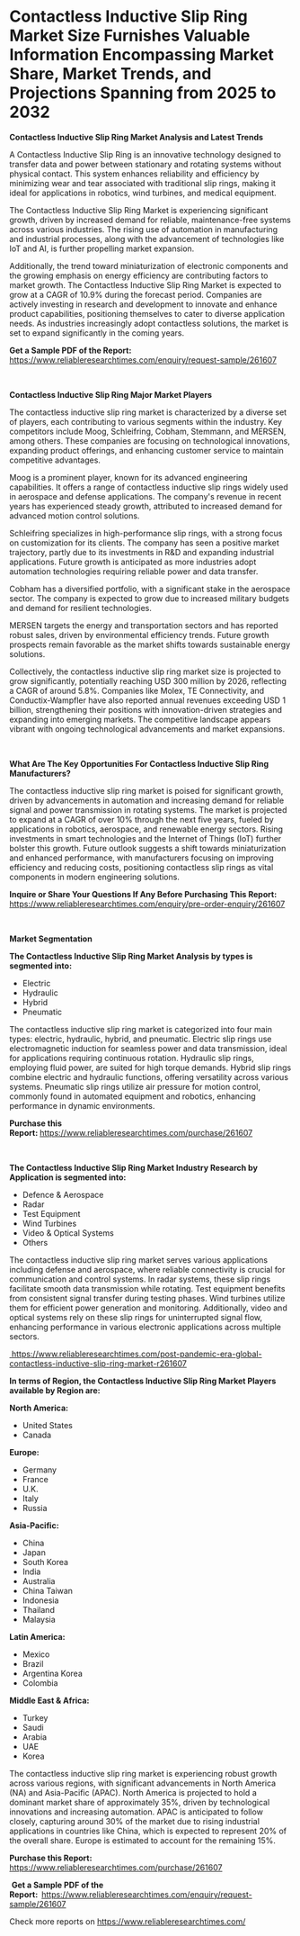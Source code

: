 <p><h1>Contactless Inductive Slip Ring Market Size Furnishes Valuable Information Encompassing Market Share, Market Trends, and Projections Spanning from 2025 to 2032</h1></p><p><strong>Contactless Inductive Slip Ring Market Analysis and Latest Trends</strong></p>
<p><p>A Contactless Inductive Slip Ring is an innovative technology designed to transfer data and power between stationary and rotating systems without physical contact. This system enhances reliability and efficiency by minimizing wear and tear associated with traditional slip rings, making it ideal for applications in robotics, wind turbines, and medical equipment. </p><p>The Contactless Inductive Slip Ring Market is experiencing significant growth, driven by increased demand for reliable, maintenance-free systems across various industries. The rising use of automation in manufacturing and industrial processes, along with the advancement of technologies like IoT and AI, is further propelling market expansion. </p><p>Additionally, the trend toward miniaturization of electronic components and the growing emphasis on energy efficiency are contributing factors to market growth. The Contactless Inductive Slip Ring Market is expected to grow at a CAGR of 10.9% during the forecast period. Companies are actively investing in research and development to innovate and enhance product capabilities, positioning themselves to cater to diverse application needs. As industries increasingly adopt contactless solutions, the market is set to expand significantly in the coming years.</p></p>
<p><strong>Get a Sample PDF of the Report:&nbsp;</strong> <a href="https://www.reliableresearchtimes.com/enquiry/request-sample/261607?utm_campaign=3108&utm_medium=2&utm_source=Github&utm_content=ia&utm_term=30032025&utm_id=contactless-inductive-slip-ring">https://www.reliableresearchtimes.com/enquiry/request-sample/261607</a></p>
<p>&nbsp;</p>
<p><strong>Contactless Inductive Slip Ring Major Market Players</strong></p>
<p><p>The contactless inductive slip ring market is characterized by a diverse set of players, each contributing to various segments within the industry. Key competitors include Moog, Schleifring, Cobham, Stemmann, and MERSEN, among others. These companies are focusing on technological innovations, expanding product offerings, and enhancing customer service to maintain competitive advantages.</p><p>Moog is a prominent player, known for its advanced engineering capabilities. It offers a range of contactless inductive slip rings widely used in aerospace and defense applications. The company's revenue in recent years has experienced steady growth, attributed to increased demand for advanced motion control solutions.</p><p>Schleifring specializes in high-performance slip rings, with a strong focus on customization for its clients. The company has seen a positive market trajectory, partly due to its investments in R&D and expanding industrial applications. Future growth is anticipated as more industries adopt automation technologies requiring reliable power and data transfer.</p><p>Cobham has a diversified portfolio, with a significant stake in the aerospace sector. The company is expected to grow due to increased military budgets and demand for resilient technologies. </p><p>MERSEN targets the energy and transportation sectors and has reported robust sales, driven by environmental efficiency trends. Future growth prospects remain favorable as the market shifts towards sustainable energy solutions.</p><p>Collectively, the contactless inductive slip ring market size is projected to grow significantly, potentially reaching USD 300 million by 2026, reflecting a CAGR of around 5.8%. Companies like Molex, TE Connectivity, and Conductix-Wampfler have also reported annual revenues exceeding USD 1 billion, strengthening their positions with innovation-driven strategies and expanding into emerging markets. The competitive landscape appears vibrant with ongoing technological advancements and market expansions.</p></p>
<p>&nbsp;</p>
<p><strong>What Are The Key Opportunities For Contactless Inductive Slip Ring Manufacturers?</strong></p>
<p><p>The contactless inductive slip ring market is poised for significant growth, driven by advancements in automation and increasing demand for reliable signal and power transmission in rotating systems. The market is projected to expand at a CAGR of over 10% through the next five years, fueled by applications in robotics, aerospace, and renewable energy sectors. Rising investments in smart technologies and the Internet of Things (IoT) further bolster this growth. Future outlook suggests a shift towards miniaturization and enhanced performance, with manufacturers focusing on improving efficiency and reducing costs, positioning contactless slip rings as vital components in modern engineering solutions.</p></p>
<p><strong>Inquire or Share Your Questions If Any Before Purchasing This Report:</strong> <a href="https://www.reliableresearchtimes.com/enquiry/pre-order-enquiry/261607?utm_campaign=3108&utm_medium=2&utm_source=Github&utm_content=ia&utm_term=30032025&utm_id=contactless-inductive-slip-ring">https://www.reliableresearchtimes.com/enquiry/pre-order-enquiry/261607</a></p>
<p>&nbsp;</p>
<p><strong>Market Segmentation</strong></p>
<p><strong>The Contactless Inductive Slip Ring Market Analysis by types is segmented into:</strong></p>
<p><ul><li>Electric</li><li>Hydraulic</li><li>Hybrid</li><li>Pneumatic</li></ul></p>
<p><p>The contactless inductive slip ring market is categorized into four main types: electric, hydraulic, hybrid, and pneumatic. Electric slip rings use electromagnetic induction for seamless power and data transmission, ideal for applications requiring continuous rotation. Hydraulic slip rings, employing fluid power, are suited for high torque demands. Hybrid slip rings combine electric and hydraulic functions, offering versatility across various systems. Pneumatic slip rings utilize air pressure for motion control, commonly found in automated equipment and robotics, enhancing performance in dynamic environments.</p></p>
<p><strong>Purchase this Report:&nbsp;</strong><a href="https://www.reliableresearchtimes.com/purchase/261607?utm_campaign=3108&utm_medium=2&utm_source=Github&utm_content=ia&utm_term=30032025&utm_id=contactless-inductive-slip-ring">https://www.reliableresearchtimes.com/purchase/261607</a></p>
<p>&nbsp;</p>
<p><strong>The Contactless Inductive Slip Ring Market Industry Research by Application is segmented into:</strong></p>
<p><ul><li>Defence & Aerospace</li><li>Radar</li><li>Test Equipment</li><li>Wind Turbines</li><li>Video & Optical Systems</li><li>Others</li></ul></p>
<p><p>The contactless inductive slip ring market serves various applications including defense and aerospace, where reliable connectivity is crucial for communication and control systems. In radar systems, these slip rings facilitate smooth data transmission while rotating. Test equipment benefits from consistent signal transfer during testing phases. Wind turbines utilize them for efficient power generation and monitoring. Additionally, video and optical systems rely on these slip rings for uninterrupted signal flow, enhancing performance in various electronic applications across multiple sectors.</p></p>
<p><a href="https://www.reliableresearchtimes.com/post-pandemic-era-global-contactless-inductive-slip-ring-market-r261607?utm_campaign=3108&utm_medium=2&utm_source=Github&utm_content=ia&utm_term=30032025&utm_id=contactless-inductive-slip-ring">&nbsp;https://www.reliableresearchtimes.com/post-pandemic-era-global-contactless-inductive-slip-ring-market-r261607</a></p>
<p><strong>In terms of Region, the Contactless Inductive Slip Ring Market Players available by Region are:</strong></p>
<p>
    <p> <strong> North America: </strong>
        <ul>
            <li>United States</li>
            <li>Canada</li>
        </ul>
        </p> 
    <p> <strong> Europe: </strong>
        <ul>
            <li>Germany</li>
            <li>France</li>
            <li>U.K.</li>
            <li>Italy</li>
            <li>Russia</li>
        </ul>
        </p> 
    <p> <strong> Asia-Pacific: </strong>
        <ul>
            <li>China</li>
            <li>Japan</li>
            <li>South Korea</li>
            <li>India</li>
            <li>Australia</li>
            <li>China Taiwan</li>
            <li>Indonesia</li>
            <li>Thailand</li>
            <li>Malaysia</li>
        </ul>
        </p> 
    <p> <strong> Latin America: </strong>
        <ul>
            <li>Mexico</li>
            <li>Brazil</li>
            <li>Argentina Korea</li>
            <li>Colombia</li>
        </ul>
        </p> 
    <p> <strong> Middle East & Africa: </strong>
        <ul>
            <li>Turkey</li>
            <li>Saudi</li>
            <li>Arabia</li>
            <li>UAE</li>
            <li>Korea</li>
        </ul>
    </p>
    </p>
<p><p>The contactless inductive slip ring market is experiencing robust growth across various regions, with significant advancements in North America (NA) and Asia-Pacific (APAC). North America is projected to hold a dominant market share of approximately 35%, driven by technological innovations and increasing automation. APAC is anticipated to follow closely, capturing around 30% of the market due to rising industrial applications in countries like China, which is expected to represent 20% of the overall share. Europe is estimated to account for the remaining 15%.</p></p>
<p><strong>Purchase this Report: </strong><a href="https://www.reliableresearchtimes.com/purchase/261607?utm_campaign=3108&utm_medium=2&utm_source=Github&utm_content=ia&utm_term=30032025&utm_id=contactless-inductive-slip-ring">https://www.reliableresearchtimes.com/purchase/261607</a></p>
<p>&nbsp;<strong>Get a Sample PDF of the Report:&nbsp;&nbsp;</strong><a href="https://www.reliableresearchtimes.com/enquiry/request-sample/261607?utm_campaign=3108&utm_medium=2&utm_source=Github&utm_content=ia&utm_term=30032025&utm_id=contactless-inductive-slip-ring">https://www.reliableresearchtimes.com/enquiry/request-sample/261607</a></p>
<p><strong></strong></p>
<p>Check more reports on <a href="https://www.reliableresearchtimes.com/?utm_campaign=3108&utm_medium=2&utm_source=Github&utm_content=ia&utm_term=30032025&utm_id=contactless-inductive-slip-ring">https://www.reliableresearchtimes.com/</a></p>